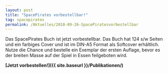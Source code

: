 ```yaml
---
layout: post
title: "SpacePirates vorbestellbar!"
tag: spacepirates
permalink: /Aktuelles/2010-09-26-SpacePiratesvorbestellbar
---
```


Das SpacePirates Buch ist jetzt vorbestellbar. Das Buch hat 124 s/w Seiten und ein farbiges Cover und ist im DIN-A5 Format als Softcover erhältlich. Nutze die Chance und bestelle ein Exemplar der ersten Auflage, bevor es der breiten Masse auf der Spiel in Essen feilgeboten wird.

**[Jetzt vorbestellen!]({{ site.baseurl }}/Publikationen/)**


